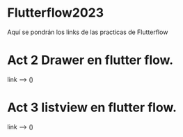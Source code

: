 # Flutterflow2023
Aquí se pondrán los links de las practicas de Flutterflow

# Act 2 Drawer en flutter flow.
link --> ()

# Act 3 listview en flutter flow.
link --> ()
